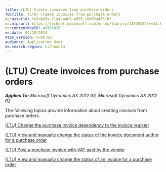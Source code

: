 ```yaml
---
title: (LTU) Create invoices from purchase orders
TOCTitle: (LTU) Create invoices from purchase orders
ms:assetid: fa7ab85a-71a4-4486-a855-1eb09e4f51bf
ms:mtpsurl: https://technet.microsoft.com/en-us/library/JJ678104(v=AX.60)
ms:contentKeyID: 49386828
ms.date: 04/18/2014
mtps_version: v=AX.60
audience: Application User
ms.search.region: Lithuania
---
```


# (LTU) Create invoices from purchase orders 


_**Applies To:** Microsoft Dynamics AX 2012 R3, Microsoft Dynamics AX 2012 R2_

The following topics provide information about creating invoices from purchase orders.

[(LTU) Change the purchase invoice dependency to the invoice register](ltu-change-the-purchase-invoice-dependency-to-the-invoice-register.md)

[(LTU) View and manually change the status of the invoice document author for a purchase order](ltu-view-and-manually-change-the-status-of-the-invoice-document-author-for-a-purchase-order.md)

[(LTU) Post a purchase invoice with VAT paid by the vendor](ltu-post-a-purchase-invoice-with-vat-paid-by-the-vendor.md)

[(LTU) View and manually change the status of an invoice for a purchase order](ltu-view-and-manually-change-the-status-of-an-invoice-for-a-purchase-order.md)

  


